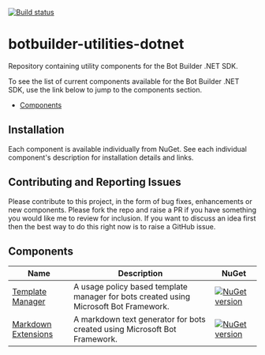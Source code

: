 [![Build status](https://ci.appveyor.com/api/projects/status/pnefgq8kpmhi30o7/branch/master?svg=true)](https://ci.appveyor.com/project/pratikpanda/botbuilder-utilities-dotnet/branch/master)

# botbuilder-utilities-dotnet
Repository containing utility components for the Bot Builder .NET SDK.

To see the list of current components available for the Bot Builder .NET SDK, use the link below to jump to the components section.

* [Components](#components)

## Installation

Each component is available individually from NuGet. See each individual component's description for installation details and links.

## Contributing and Reporting Issues

Please contribute to this project, in the form of bug fixes, enhancements or new components. Please fork the repo and raise a PR if you have something you would like me to review for inclusion.  If you want to discuss an idea first then the best way to do this right now is to raise a GitHub issue.

## Components
| Name | Description | NuGet |
| ------ | ------ | ------ |
| [Template Manager](libraries/Bot.Builder.Utilities.TemplateManager) | A usage policy based template manager for bots created using Microsoft Bot Framework. | [![NuGet version](https://img.shields.io/badge/NuGet-1.0.1-blue.svg)](https://www.nuget.org/packages/Bot.Builder.Utilities.TemplateManager/) |
| [Markdown Extensions](libraries/Bot.Builder.Utilities.Markdown.Extensions) | A markdown text generator for bots created using Microsoft Bot Framework. | [![NuGet version](https://img.shields.io/badge/NuGet-1.0.1-blue.svg)](https://www.nuget.org/packages/Bot.Builder.Utilities.Markdown.Extensions/) |
